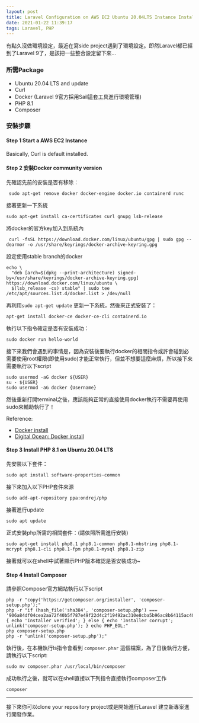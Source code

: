 ```yaml
---
layout: post
title: Laravel Configuration on AWS EC2 Ubuntu 20.04LTS Instance Installation - Laravel 9於AWS EC2上的環境設定
date: 2021-01-22 11:39:17
tags: Laravel, PHP
---
```


有點久沒做環境設定，最近在寫side project遇到了環境設定。即然Laravel都已經到了Laravel 9了，是該把一些整合設定留下來...

### 所需Package
* Ubuntu 20.04 LTS and update
* Curl
* Docker (Laravel 9官方採用Sail這套工具進行環境管理)
* PHP 8.1
* Composer

<!--more-->

### 安裝步驟
#### Step 1 Start a AWS EC2 Instance


Basically, Curl is default installed.

#### Step 2 安裝Docker community version
先確認先前的安裝是否有移除：
```
 sudo apt-get remove docker docker-engine docker.io containerd runc
```
接著更新一下系統
```
sudo apt-get install ca-certificates curl gnupg lsb-release
```
將docker的官方key加入到系統內
```
 curl -fsSL https://download.docker.com/linux/ubuntu/gpg | sudo gpg --dearmor -o /usr/share/keyrings/docker-archive-keyring.gpg
```
設定使用stable branch的docker
```
echo \
  "deb [arch=$(dpkg --print-architecture) signed-by=/usr/share/keyrings/docker-archive-keyring.gpg] https://download.docker.com/linux/ubuntu \
  $(lsb_release -cs) stable" | sudo tee /etc/apt/sources.list.d/docker.list > /dev/null
```
再利用`sudo apt-get update` 更新一下系統，然後來正式安裝了：
```
apt-get install docker-ce docker-ce-cli containerd.io
```
執行以下指令確定是否有安裝成功：
```
sudo docker run hello-world
```

接下來我們會遇到的事情是，因為安裝後要執行docker的相關指令或許會碰到必需要使用root權限(即使用sudo)才能正常執行，但並不想要這麼麻煩，所以接下來需要執行以下script

```
sudo usermod -aG docker ${USER}
su - ${USER}
sudo usermod -aG docker {Username}
```
然後重新打開terminal之後，應該能夠正常的直接使用docker執行不需要再使用sudo來輔助執行了！


Reference: 
* [Docker install](https://docs.docker.com/engine/install/ubuntu/)
* [Digital Ocean: Docker install](https://www.digitalocean.com/community/tutorials/how-to-install-and-use-docker-on-ubuntu-20-04)

#### Step 3 Install PHP 8.1 on Ubuntu 20.04 LTS
先安裝以下套件：
```
sudo apt install software-properties-common
```
接下來加入以下PHP套件來源
```
sudo add-apt-repository ppa:ondrej/php
```
接著進行update
```
sudo apt update
```
正式安裝php所需的相關套件：(請依照所需進行安裝)
```
sudo apt-get install php8.1 php8.1-common php8.1-mbstring php8.1-mcrypt php8.1-cli php8.1-fpm php8.1-mysql php8.1-zip
```

接著就可以在shell中試著顯示PHP版本確認是否安裝成功~


#### Step 4 Install Composer
請參照Composer官方網站執行以下script
```
php -r "copy('https://getcomposer.org/installer', 'composer-setup.php');"
php -r "if (hash_file('sha384', 'composer-setup.php') === '906a84df04cea2aa72f40b5f787e49f22d4c2f19492ac310e8cba5b96ac8b64115ac402c8cd292b8a03482574915d1a8') { echo 'Installer verified'; } else { echo 'Installer corrupt'; unlink('composer-setup.php'); } echo PHP_EOL;"
php composer-setup.php
php -r "unlink('composer-setup.php');"
```
執行後，在本機執行ls指令會看到 `composer.phar` 這個檔案，為了日後執行方便，請執行以下script:

```
sudo mv composer.phar /usr/local/bin/composer

```
成功執行之後，就可以在shell直接以下列指令直接執行composer工作
```
composer
```


----------
接下來你可以clone your repository project或是開始進行Laravel 建立新專案進行開發作業。
